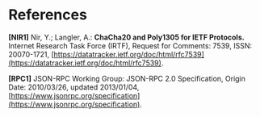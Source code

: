# References

**[NIR1]**  Nir, Y.; Langler, A.: **ChaCha20 and Poly1305 for IETF Protocols.** Internet Research Task Force (IRTF), Request for Comments: 7539, ISSN: 20070-1721, [https://datatracker.ietf.org/doc/html/rfc7539](https://datatracker.ietf.org/doc/html/rfc7539).

**[RPC1]** JSON-RPC Working Group: JSON-RPC 2.0 Specification, Origin Date: 2010/03/26, updated 2013/01/04, [https://www.jsonrpc.org/specification](https://www.jsonrpc.org/specification).
